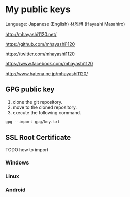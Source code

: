 # My public keys

Language: Japanese (English)
林雅博 (Hayashi Masahiro)

http://mhayashi1120.net/

https://github.com/mhayashi1120

https://twitter.com/mhayashi1120

https://www.facebook.com/mhayashi1120

http://www.hatena.ne.jp/mhayashi1120/

## GPG public key

1. clone the git repository.
2. move to the cloned repository.
3. execute the following command.

```
gpg --import gpg/key.txt
```

## SSL Root Certificate

TODO how to import
### Windows
### Linux
### Android


